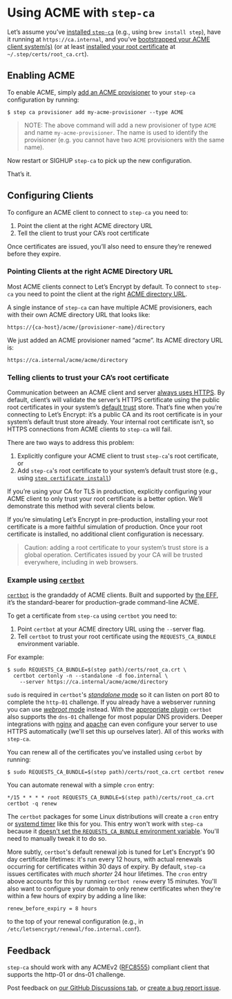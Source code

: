 # Using ACME with `step-ca `

Let’s assume you’ve [installed
`step-ca`](https://smallstep.com/docs/getting-started/#1-installing-step-and-step-ca)
(e.g., using `brew install step`), have it running at `https://ca.internal`,
and you’ve [bootstrapped your ACME client
system(s)](https://smallstep.com/docs/getting-started/#bootstrapping) (or at
least [installed your root
certificate](https://smallstep.com/docs/cli/ca/root/) at
`~/.step/certs/root_ca.crt`).

## Enabling ACME

To enable ACME, simply [add an ACME provisioner](https://smallstep.com/docs/cli/ca/provisioner/add/) to your `step-ca` configuration
by running:

```
$ step ca provisioner add my-acme-provisioner --type ACME
```

> NOTE: The above command will add a new provisioner of type `ACME` and name
> `my-acme-provisioner`. The name is used to identify the provisioner
> (e.g. you cannot have two `ACME` provisioners with the same name).

Now restart or SIGHUP `step-ca` to pick up the new configuration.

That’s it.

## Configuring Clients

To configure an ACME client to connect to `step-ca` you need to:

1. Point the client at the right ACME directory URL
2. Tell the client to trust your CA’s root certificate

Once certificates are issued, you’ll also need to ensure they’re renewed before
they expire.

### Pointing Clients at the right ACME Directory URL

Most ACME clients connect to Let’s Encrypt by default. To connect to `step-ca`
you need to point the client at the right [ACME directory
URL](https://tools.ietf.org/html/rfc8555#section-7.1.1).

A single instance of `step-ca` can have multiple ACME provisioners, each with
their own ACME directory URL that looks like:

```
https://{ca-host}/acme/{provisioner-name}/directory
```

We just added an ACME provisioner named “acme”. Its ACME directory URL is:

```
https://ca.internal/acme/acme/directory
```

### Telling clients to trust your CA’s root certificate

Communication between an ACME client and server [always uses
HTTPS](https://tools.ietf.org/html/rfc8555#section-6.1). By default, client’s
will validate the server’s HTTPS certificate using the public root certificates
in your system’s [default
trust](https://smallstep.com/blog/everything-pki.html#trust-stores) store.
That’s fine when you’re connecting to Let’s Encrypt: it’s a public CA and its
root certificate is in your system’s default trust store already. Your internal
root certificate isn’t, so HTTPS connections from ACME clients to `step-ca` will
fail.

There are two ways to address this problem:

1. Explicitly configure your ACME client to trust `step-ca`'s root certificate, or
2. Add `step-ca`'s root certificate to your system’s default trust store (e.g.,
   using [`step certificate
   install`](https://smallstep.com/docs/cli/certificate/install/))

If you’re using your CA for TLS in production, explicitly configuring your ACME
client to only trust your root certificate is a better option. We’ll
demonstrate this method with several clients below.

If you’re simulating Let’s Encrypt in pre-production, installing your root
certificate is a more faithful simulation of production. Once your root
certificate is installed, no additional client configuration is necessary.

> Caution: adding a root certificate to your system’s trust store is a global
> operation. Certificates issued by your CA will be trusted everywhere,
> including in web browsers.

### Example using [`certbot`](https://certbot.eff.org/)

[`certbot`](https://certbot.eff.org/) is the grandaddy of ACME clients. Built
and supported by [the EFF](https://www.eff.org/), it’s the standard-bearer for
production-grade command-line ACME.

To get a certificate from `step-ca` using `certbot` you need to:

1. Point `certbot` at your ACME directory URL using the `--`server flag.
2. Tell `certbot` to trust your root certificate using the `REQUESTS_CA_BUNDLE` environment variable.

For example:

```
$ sudo REQUESTS_CA_BUNDLE=$(step path)/certs/root_ca.crt \
  certbot certonly -n --standalone -d foo.internal \
    --server https://ca.internal/acme/acme/directory
```

`sudo` is required in `certbot`'s [*standalone*
mode](https://certbot.eff.org/docs/using.html#standalone) so it can listen on
port 80 to complete the `http-01` challenge. If you already have a webserver
running you can use [*webroot*
mode](https://certbot.eff.org/docs/using.html#webroot) instead. With the
[appropriate plugin](https://certbot.eff.org/docs/using.html#dns-plugins)
`certbot` also supports the `dns-01` challenge for most popular DNS providers.
Deeper integrations with [nginx](https://certbot.eff.org/docs/using.html#nginx)
and [apache](https://certbot.eff.org/docs/using.html#apache) can even configure
your server to use HTTPS automatically (we'll set this up ourselves later). All
of this works with `step-ca`.

You can renew all of the certificates you've installed using `cerbot` by running:

```
$ sudo REQUESTS_CA_BUNDLE=$(step path)/certs/root_ca.crt certbot renew
```

You can automate renewal with a simple `cron` entry:

```
*/15 * * * * root REQUESTS_CA_BUNDLE=$(step path)/certs/root_ca.crt certbot -q renew
```

The `certbot` packages for some Linux distributions will create a `cron` entry
or [systemd
timer](https://stevenwestmoreland.com/2017/11/renewing-certbot-certificates-using-a-systemd-timer.html)
like this for you. This entry won't work with `step-ca` because it [doesn't set
the `REQUESTS_CA_BUNDLE` environment
variable](https://github.com/certbot/certbot/issues/7170). You'll need to
manually tweak it to do so.

More subtly, `certbot`'s default renewal job is tuned for Let's Encrypt's 90
day certificate lifetimes: it's run every 12 hours, with actual renewals
occurring for certificates within 30 days of expiry. By default, `step-ca`
issues certificates with *much shorter* 24 hour lifetimes. The `cron` entry
above accounts for this by running `certbot renew` every 15 minutes. You'll
also want to configure your domain to only renew certificates when they're
within a few hours of expiry by adding a line like:

```
renew_before_expiry = 8 hours
```

to the top of your renewal configuration (e.g., in `/etc/letsencrypt/renewal/foo.internal.conf`).

## Feedback

`step-ca` should work with any ACMEv2
([RFC8555](https://tools.ietf.org/html/rfc8555)) compliant client that supports
the http-01 or dns-01 challenge.

Post feedback on [our GitHub Discussions tab](https://github.com/smallstep/certificates/discussions),
or [create a bug report issue](https://github.com/smallstep/certificates/issues/new?template=bug_report.md).
